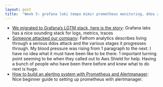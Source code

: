 ```yaml
---
layout: post
title:  "Week 5: grafana loki tempo mimir prometheus monitoring, ddos aws, alertmanager"
---
```


* [We migrated to Grafana’s LGTM stack, here is the story](https://blog.valensas.com/we-migrated-to-grafanas-lgtm-stack-here-is-the-story-a8190d3a5a3a): Grafana labs has a nice sounding stack for logs, metrics, traces
* [Someone attacked our company](https://usefathom.com/blog/ddos-attack): Fathom analytics describes living through a serious ddos attack and the various stages it progresses through. My blood pressure was rising from 1 paragraph to the next. I have no idea what it must have been like to be there. 1 important turning point seeming to be when they called out to Aws Shield for help. Having a bunch of people who have been there before and knew what to do next is huge.
* [How to build an alerting system with Prometheus and Alertmanager](https://blog.devops.dev/how-to-build-an-alerting-system-with-prometheus-and-alertmanager-cd75a28c2b74): Nice beginner guide to setting up prometheus with alertmanager.
